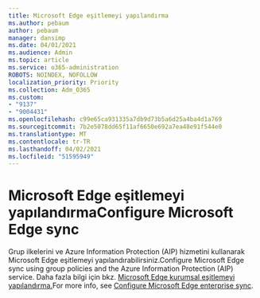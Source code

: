```yaml
---
title: Microsoft Edge eşitlemeyi yapılandırma
ms.author: pebaum
author: pebaum
manager: dansimp
ms.date: 04/01/2021
ms.audience: Admin
ms.topic: article
ms.service: o365-administration
ROBOTS: NOINDEX, NOFOLLOW
localization_priority: Priority
ms.collection: Adm_O365
ms.custom:
- "9137"
- "9004431"
ms.openlocfilehash: c99e65ca931335a7db9d73b5a6d25a4ba4d1a769
ms.sourcegitcommit: 7b2e5078dd65f11af6650e692a7ea48e91f544e0
ms.translationtype: MT
ms.contentlocale: tr-TR
ms.lasthandoff: 04/02/2021
ms.locfileid: "51595949"
---
```

# <a name="configure-microsoft-edge-sync"></a><span data-ttu-id="03674-102">Microsoft Edge eşitlemeyi yapılandırma</span><span class="sxs-lookup"><span data-stu-id="03674-102">Configure Microsoft Edge sync</span></span>

<span data-ttu-id="03674-103">Grup ilkelerini ve Azure Information Protection (AIP) hizmetini kullanarak Microsoft Edge eşitlemeyi yapılandırabilirsiniz.</span><span class="sxs-lookup"><span data-stu-id="03674-103">Configure Microsoft Edge sync using group policies and the Azure Information Protection (AIP) service.</span></span> <span data-ttu-id="03674-104">Daha fazla bilgi için bkz. [Microsoft Edge kurumsal eşitlemeyi yapılandırma.](https://docs.microsoft.com/deployedge/microsoft-edge-enterprise-sync)</span><span class="sxs-lookup"><span data-stu-id="03674-104">For more info, see [Configure Microsoft Edge enterprise sync](https://docs.microsoft.com/deployedge/microsoft-edge-enterprise-sync).</span></span>